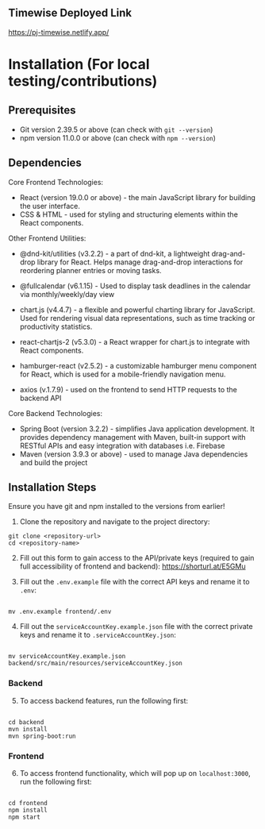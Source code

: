 ## Timewise Deployed Link

https://pj-timewise.netlify.app/

# Installation (For local testing/contributions)

## Prerequisites

- Git version 2.39.5 or above (can check with `git --version`)
- npm version 11.0.0 or above (can check with `npm --version`)

## Dependencies

Core Frontend Technologies:

- React (version 19.0.0 or above) - the main JavaScript library for building the user interface.
- CSS & HTML - used for styling and structuring elements within the React components.

Other Frontend Utilities:

- @dnd-kit/utilities (v3.2.2) - a part of dnd-kit, a lightweight drag-and-drop library for React. Helps manage drag-and-drop interactions for reordering planner entries or moving tasks.

- @fullcalendar (v6.1.15) - Used to display task deadlines in the calendar via monthly/weekly/day view

- chart.js (v4.4.7) - a flexible and powerful charting library for JavaScript. Used for rendering visual data representations, such as time tracking or productivity statistics.

- react-chartjs-2 (v5.3.0) - a React wrapper for chart.js to integrate with React components.

- hamburger-react (v2.5.2) - a customizable hamburger menu component for React, which is used for a mobile-friendly navigation menu.

- axios (v.1.7.9) - used on the frontend to send HTTP requests to the backend API

Core Backend Technologies:

- Spring Boot (version 3.2.2) - simplifies Java application development. It provides dependency management with Maven, built-in support with RESTful APIs and easy integration with databases i.e. Firebase
- Maven (version 3.9.3 or above) - used to manage Java dependencies and build the project

## Installation Steps

Ensure you have git and npm installed to the versions from earlier!

1. Clone the repository and navigate to the project directory:

```
git clone <repository-url>
cd <repository-name>
```

2. Fill out this form to gain access to the API/private keys (required to gain full accessibility of frontend and backend): https://shorturl.at/E5GMu

3. Fill out the `.env.example` file with the correct API keys and rename it to `.env`:

```

mv .env.example frontend/.env

```

4. Fill out the `serviceAccountKey.example.json` file with the correct private keys and rename it to `.serviceAccountKey.json`:

```

mv serviceAccountKey.example.json backend/src/main/resources/serviceAccountKey.json

```

### Backend

5. To access backend features, run the following first:

```

cd backend
mvn install
mvn spring-boot:run

```

### Frontend

6. To access frontend functionality, which will pop up on `localhost:3000`, run the following first:

```

cd frontend
npm install
npm start

```
